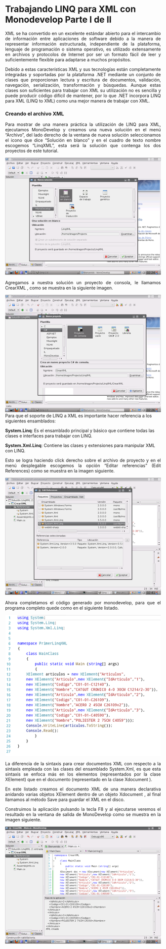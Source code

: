 # Trabajando LINQ para XML con Monodevelop Parte I de II

<p align="justify">
XML se ha convertido en un excelente estándar abierto para el intercambio de información entre aplicaciones de software debido a la manera de representar información estructurada, independiente de la plataforma, lenguaje de programación o sistema operativo, es utilizado extensamente en archivos y protocolos de Internet por ser un formato fácil de leer y suficientemente flexible para adaptarse a muchos propósitos. 
</p>
<p align="justify">
Debido a estas características XML y sus tecnologías están completamente integradas y soportadas por la plataforma .NET mediante un conjunto de clases que proporcionan lectura y escritura de documentos, validación, navegación, serialización, transformación y búsquedas. Aunque estas clases son suficientes para trabajar con XML su utilización no es sencilla y puede producir código difícil de mantener, por lo que .NET incorpora LINQ para XML (LINQ to XML) como una mejor manera de trabajar con XML.
</p>


<h3>Creando el archivo XML</h3>
<p align="justify">
Para mostrar de una manera práctica la utilización de LINQ para XML, ejecutamos MonoDevelop y creamos una nueva solución en el menú “Archivo”, del lado derecho de la ventana de nueva solución seleccionamos el icono que dice “Solución en blanco” y en el cuadro de texto nombre escogemos “LinqXML”, esta será la solución que contenga los dos proyectos de este tutorial.
</p>
<img src="linqxml1.png">
<p align="justify">
Agregamos a nuestra solución un proyecto de consola, le llamamos CrearXML , como se muestra en la siguiente imagen.
</p>
<img src="linqxml2.png">
Para que el soporte de LINQ a XML es importante hacer referencia a los siguientes ensamblados:

<b>System.Linq</b>: Es el ensamblado principal y básico que contiene todas las clases e interfaces para trabajar con LINQ.

<b>System.Xml.Linq</b>: Contiene las clases y extensiones para manipular XML con LINQ.

<p align="justify">
Esto se logra haciendo click derecho sobre el archivo de proyecto y en el menú desplegable escogemos la opción “Editar referencias” (Edit References) como se muestra en la imagen siguiente.</p>
<img src="linqxml3.png">
<p align="justify">
Ahora completamos el código generado por monodevelop, para que el programa completo quede como en el siguiente listado.
</p>
<img src="linqXMLSource.png">
<p align="justify">
La diferencia de la sintaxis para crear documentos XML con respecto a la sintaxis empleada con las clases del ensamblado System.Xml, es que esta sintaxis se enfoca más en los elementos (representados por la clase XElement) que en el documento (representado en la clase Xdocument ).
</p>
<p align="justify">
En este listado creamos el documento XML de una manera declarativa anidando varias objetos XElement dentro de un objeto Xdocument , al final llamamos al método Save para guardar el XML en el disco.
</p>
<p align="justify">
Construimos la aplicación pulsando la tecla F8 y al ejecutarse veremos el resultado en la ventana de salida de MonoDevelop como se muestra en la imagen siguiente.
</p>
<img src="linqxml4.png">
